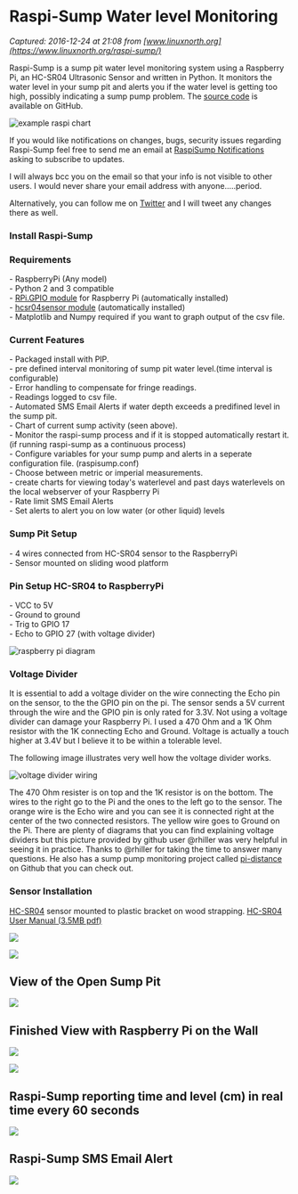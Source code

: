 # Raspi-Sump Water level Monitoring

_Captured: 2016-12-24 at 21:08 from [www.linuxnorth.org](https://www.linuxnorth.org/raspi-sump/)_

Raspi-Sump is a sump pit water level monitoring system using a Raspberry Pi, an HC-SR04 Ultrasonic Sensor and written in Python. It monitors the water level in your sump pit and alerts you if the water level is getting too high, possibly indicating a sump pump problem. The [source code](https://github.com/alaudet/raspi-sump/) is available on GitHub.

![example raspi chart](https://www.linuxnorth.org/raspi-sump/images/raspi-chart.png)

If you would like notifications on changes, bugs, security issues regarding Raspi-Sump feel free to send me an email at [RaspiSump Notifications](mailto:alaudet@linuxnorth.org?Subject=Raspi_Sump%20Notifications%20Subscribe) asking to subscribe to updates.

I will always bcc you on the email so that your info is not visible to other users. I would never share your email address with anyone.....period.

Alternatively, you can follow me on [Twitter](https://twitter.com/Al_Audet) and I will tweet any changes there as well.

### Install Raspi-Sump

### Requirements

\- RaspberryPi (Any model)  
\- Python 2 and 3 compatible  
\- [RPi.GPIO module](https://pypi.python.org/pypi/RPi.GPIO/) for Raspberry Pi (automatically installed)  
\- [hcsr04sensor module](https://github.com/alaudet/hcsr04sensor) (automatically installed)  
\- Matplotlib and Numpy required if you want to graph output of the csv file.

### Current Features

\- Packaged install with PIP.  
\- pre defined interval monitoring of sump pit water level.(time interval is configurable)  
\- Error handling to compensate for fringe readings.  
\- Readings logged to csv file.  
\- Automated SMS Email Alerts if water depth exceeds a predifined level in the sump pit.  
\- Chart of current sump activity (seen above).  
\- Monitor the raspi-sump process and if it is stopped automatically restart it. (if running raspi-sump as a continuous process)  
\- Configure variables for your sump pump and alerts in a seperate configuration file. (raspisump.conf)  
\- Choose between metric or imperial measurements.  
\- create charts for viewing today's waterlevel and past days waterlevels on the local webserver of your Raspberry Pi  
\- Rate limit SMS Email Alerts  
\- Set alerts to alert you on low water (or other liquid) levels

### Sump Pit Setup

\- 4 wires connected from HC-SR04 sensor to the RaspberryPi  
\- Sensor mounted on sliding wood platform

### Pin Setup HC-SR04 to RaspberryPi

\- VCC to 5V  
\- Ground to ground  
\- Trig to GPIO 17  
\- Echo to GPIO 27 (with voltage divider)

![raspberry pi diagram](https://www.linuxnorth.org/raspi-sump/images/raspi-sump-wiring.jpg)

### Voltage Divider

It is essential to add a voltage divider on the wire connecting the Echo pin on the sensor, to the the GPIO pin on the pi. The sensor sends a 5V current through the wire and the GPIO pin is only rated for 3.3V. Not using a voltage divider can damage your Raspberry Pi. I used a 470 Ohm and a 1K Ohm resistor with the 1K connecting Echo and Ground. Voltage is actually a touch higher at 3.4V but I believe it to be within a tolerable level.

The following image illustrates very well how the voltage divider works.

![voltage divider wiring](https://www.linuxnorth.org/raspi-sump/images/voltage_divider.jpg)

The 470 Ohm resister is on top and the 1K resistor is on the bottom. The wires to the right go to the Pi and the ones to the left go to the sensor. The orange wire is the Echo wire and you can see it is connected right at the center of the two connected resistors. The yellow wire goes to Ground on the Pi. There are plenty of diagrams that you can find explaining voltage dividers but this picture provided by github user @rhiller was very helpful in seeing it in practice. Thanks to @rhiller for taking the time to answer many questions. He also has a sump pump monitoring project called [pi-distance](https://github.com/rhiller/pi-distance) on Github that you can check out.

### Sensor Installation

[HC-SR04](https://www.linuxnorth.org/raspi-sump/images/hc-sr04.jpg) sensor mounted to plastic bracket on wood strapping. [HC-SR04 User Manual (3.5MB pdf)](https://www.linuxnorth.org/raspi-sump/HC-SR04Users_Manual.pdf)

![](https://www.linuxnorth.org/raspi-sump/images/hc-sr04a.jpg)

![](https://www.linuxnorth.org/raspi-sump/images/hc-sr04b.jpg)

## View of the Open Sump Pit

![](https://www.linuxnorth.org/raspi-sump/images/sump_open_wiring.jpg)

## Finished View with Raspberry Pi on the Wall

![](https://www.linuxnorth.org/raspi-sump/images/lid_on.jpg)

![](https://www.linuxnorth.org/raspi-sump/images/pi_wall.jpg)

## Raspi-Sump reporting time and level (cm) in real time every 60 seconds

![](https://www.linuxnorth.org/raspi-sump/images/real_time.png)

## Raspi-Sump SMS Email Alert

![](https://www.linuxnorth.org/raspi-sump/images/cli.jpg)
